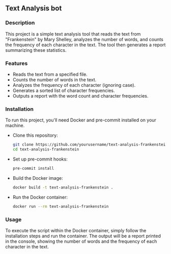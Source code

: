 ## Text Analysis bot

### Description

This project is a simple text analysis tool that reads the text from "Frankenstein" by Mary Shelley, analyzes the number of words, and counts the frequency of each character in the text. The tool then generates a report summarizing these statistics.


### Features

- Reads the text from a specified file.
- Counts the number of words in the text.
- Analyzes the frequency of each character (ignoring case).
- Generates a sorted list of character frequencies.
- Outputs a report with the word count and character frequencies.

### Installation

To run this project, you'll need Docker and pre-commit installed on your machine.

- Clone this repository:
    ```bash
    git clone https://github.com/yourusername/text-analysis-frankenstein.git
    cd text-analysis-frankenstein
    ```

- Set up pre-commit hooks:
    ```bash
    pre-commit install
    ```

- Build the Docker image:
    ```bash
    docker build -t text-analysis-frankenstein .
    ```

- Run the Docker container:
    ```bash
    docker run --rm text-analysis-frankenstein
    ```


### Usage
To execute the script within the Docker container, simply follow the installation steps and run the container. The output will be a report printed in the console, showing the number of words and the frequency of each character in the text.